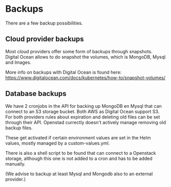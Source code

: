 # Backups

There are a few backup possibilities. 



## Cloud provider backups

Most cloud providers offer some form of backups through snapshots. Digital Ocean allows to do snapshot the volumes, which is MongoDB, Mysql and Images. 

More info on backups with Digital Ocean is found here: https://www.digitalocean.com/docs/kubernetes/how-to/snapshot-volumes/



## Database backups

We have 2 cronjobs in the API for backing up MongoDB en Mysql that can connect to an S3 storage bucket. Both AWS as Digital Ocean support S3. For both providers rules about expiration and deleting old files can be set through their API. Openstad currectly doesn't actively manage removing old backup files.

These get activated if certain environment values are set in the Helm values, mostly managed by a custom-values.yml.

There is also a shell script to be found that can connect to a Openstack storage, although this one is not added to a cron and has to be added manually.  

(We advise to backup at least Mysql and Mongodb also to an external provider.)













